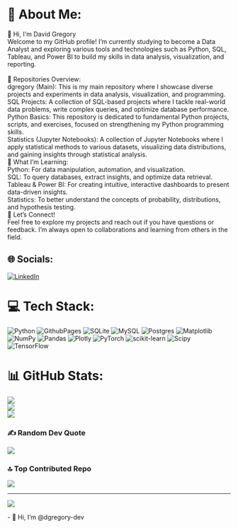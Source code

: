 # 💫 About Me:

👋 Hi, I'm David Gregory<br>Welcome to my GitHub profile! I’m currently studying to become a Data Analyst and exploring various tools and technologies such as Python, SQL, Tableau, and Power BI to build my skills in data analysis, visualization, and reporting.<br><br>🔭 Repositories Overview:<br>dgregory (Main): This is my main repository where I showcase diverse projects and experiments in data analysis, visualization, and programming.<br>SQL Projects: A collection of SQL-based projects where I tackle real-world data problems, write complex queries, and optimize database performance.<br>Python Basics: This repository is dedicated to fundamental Python projects, scripts, and exercises, focused on strengthening my Python programming skills.<br>Statistics (Jupyter Notebooks): A collection of Jupyter Notebooks where I apply statistical methods to various datasets, visualizing data distributions, and gaining insights through statistical analysis.<br>🌱 What I’m Learning:<br>Python: For data manipulation, automation, and visualization.<br>SQL: To query databases, extract insights, and optimize data retrieval.<br>Tableau & Power BI: For creating intuitive, interactive dashboards to present data-driven insights.<br>Statistics: To better understand the concepts of probability, distributions, and hypothesis testing.<br>💬 Let’s Connect!<br>Feel free to explore my projects and reach out if you have questions or feedback. I’m always open to collaborations and learning from others in the field.


## 🌐 Socials:
[![LinkedIn](https://img.shields.io/badge/LinkedIn-%230077B5.svg?logo=linkedin&logoColor=white)](https://linkedin.com/in/david-gregory-0b8a92307/) 

# 💻 Tech Stack:
![Python](https://img.shields.io/badge/python-3670A0?style=for-the-badge&logo=python&logoColor=ffdd54) ![GithubPages](https://img.shields.io/badge/github%20pages-121013?style=for-the-badge&logo=github&logoColor=white) ![SQLite](https://img.shields.io/badge/sqlite-%2307405e.svg?style=for-the-badge&logo=sqlite&logoColor=white) ![MySQL](https://img.shields.io/badge/mysql-4479A1.svg?style=for-the-badge&logo=mysql&logoColor=white) ![Postgres](https://img.shields.io/badge/postgres-%23316192.svg?style=for-the-badge&logo=postgresql&logoColor=white) ![Matplotlib](https://img.shields.io/badge/Matplotlib-%23ffffff.svg?style=for-the-badge&logo=Matplotlib&logoColor=black) ![NumPy](https://img.shields.io/badge/numpy-%23013243.svg?style=for-the-badge&logo=numpy&logoColor=white) ![Pandas](https://img.shields.io/badge/pandas-%23150458.svg?style=for-the-badge&logo=pandas&logoColor=white) ![Plotly](https://img.shields.io/badge/Plotly-%233F4F75.svg?style=for-the-badge&logo=plotly&logoColor=white) ![PyTorch](https://img.shields.io/badge/PyTorch-%23EE4C2C.svg?style=for-the-badge&logo=PyTorch&logoColor=white) ![scikit-learn](https://img.shields.io/badge/scikit--learn-%23F7931E.svg?style=for-the-badge&logo=scikit-learn&logoColor=white) ![Scipy](https://img.shields.io/badge/SciPy-%230C55A5.svg?style=for-the-badge&logo=scipy&logoColor=%white) ![TensorFlow](https://img.shields.io/badge/TensorFlow-%23FF6F00.svg?style=for-the-badge&logo=TensorFlow&logoColor=white)
# 📊 GitHub Stats:
![](https://github-readme-stats.vercel.app/api?username=dgregory-dev&theme=dracula&hide_border=false&include_all_commits=false&count_private=false)<br/>
![](https://github-readme-streak-stats.herokuapp.com/?user=dgregory-dev&theme=dracula&hide_border=false)<br/>
![](https://github-readme-stats.vercel.app/api/top-langs/?username=dgregory-dev&theme=dracula&hide_border=false&include_all_commits=false&count_private=false&layout=compact)

### ✍️ Random Dev Quote
![](https://quotes-github-readme.vercel.app/api?type=horizontal&theme=radical)

### 🔝 Top Contributed Repo
![](https://github-contributor-stats.vercel.app/api?username=dgregory-dev&limit=5&theme=dark&combine_all_yearly_contributions=true)

---
[![](https://visitcount.itsvg.in/api?id=dgregory-dev&icon=0&color=0)](https://visitcount.itsvg.in)

<!-- Proudly created with GPRM ( https://gprm.itsvg.in ) -->- 👋 Hi, I’m @dgregory-dev


<!---
dgregory-dev/dgregory-dev is a ✨ special ✨ repository because its `README.md` (this file) appears on your GitHub profile.
You can click the Preview link to take a look at your changes.
--->
